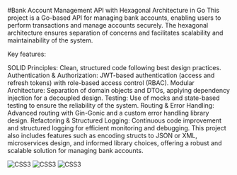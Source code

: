 #Bank Account Management API with Hexagonal Architecture in Go
This project is a Go-based API for managing bank accounts, enabling users to perform transactions and manage accounts securely. The hexagonal architecture ensures separation of concerns and facilitates scalability and maintainability of the system.

Key features:

SOLID Principles: Clean, structured code following best design practices.
Authentication & Authorization: JWT-based authentication (access and refresh tokens) with role-based access control (RBAC).
Modular Architecture: Separation of domain objects and DTOs, applying dependency injection for a decoupled design.
Testing: Use of mocks and state-based testing to ensure the reliability of the system.
Routing & Error Handling: Advanced routing with Gin-Gonic and a custom error handling library design.
Refactoring & Structured Logging: Continuous code improvement and structured logging for efficient monitoring and debugging.
This project also includes features such as encoding structs to JSON or XML, microservices design, and informed library choices, offering a robust and scalable solution for managing bank accounts.


![CSS3](https://img.shields.io/badge/Go-00ADD8?style=for-the-badge&logo=go&logoColor=white)
![CSS3](https://img.shields.io/badge/PostgreSQL-316192?style=for-the-badge&logo=postgresql&logoColor=white)
![CSS3](https://img.shields.io/badge/GitHub-100000?style=for-the-badge&logo=github&logoColor=white)
